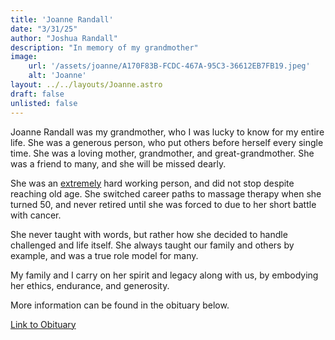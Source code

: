 ```yaml
---
title: 'Joanne Randall'
date: "3/31/25"
author: "Joshua Randall"
description: "In memory of my grandmother"
image:
    url: '/assets/joanne/A170F83B-FCDC-467A-95C3-36612EB7FB19.jpeg'
    alt: 'Joanne'
layout: ../../layouts/Joanne.astro
draft: false
unlisted: false
---
```

Joanne Randall was my grandmother, who I was lucky to know for my entire life. She was a generous person, who put others before herself every single time. She was a loving mother, grandmother, and great-grandmother. She was a friend to many, and she will be missed dearly.

She was an <u>extremely</u> hard working person, and did not stop despite reaching old age. She switched career paths to massage therapy when she turned 50, and never retired until she was forced to due to her short battle with cancer.

She never taught with words, but rather how she decided to handle challenged and life itself. She always taught our family and others by example, and was a true role model for many.

My family and I carry on her spirit and legacy along with us, by embodying her ethics, endurance, and generosity.

More information can be found in the obituary below.

<a class=button href="https://www.mitchellfuneral.com/obituaries/joanne-randall">Link to Obituary</a>